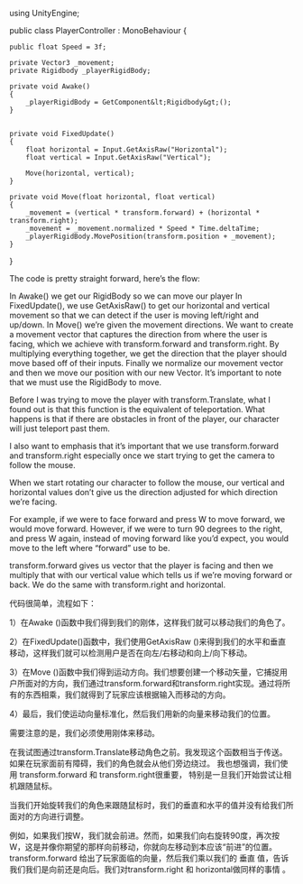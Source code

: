 using UnityEngine;

public class PlayerController : MonoBehaviour {

    public float Speed = 3f;

    private Vector3 _movement;
    private Rigidbody _playerRigidBody;

    private void Awake()
    {
        _playerRigidBody = GetComponent&lt;Rigidbody&gt;();
    }
    

    private void FixedUpdate()
    {
        float horizontal = Input.GetAxisRaw("Horizontal");
        float vertical = Input.GetAxisRaw("Vertical");

        Move(horizontal, vertical);
    }

    private void Move(float horizontal, float vertical)
    {
        _movement = (vertical * transform.forward) + (horizontal * transform.right);
        _movement = _movement.normalized * Speed * Time.deltaTime;
        _playerRigidBody.MovePosition(transform.position + _movement);
    }
}


The code is pretty straight forward, here’s the flow:

In Awake() we get our RigidBody so we can move our player
In FixedUpdate(), we use GetAxisRaw() to get our horizontal and vertical movement so that we can detect if the user is moving left/right and up/down.
In Move() we’re given the movement directions. We want to create a movement vector that captures the direction from where the user is facing, which we achieve with transform.forward and transform.right. By multiplying everything together, we get the direction that the player should move based off of their inputs.
Finally we normalize our movement vector and then we move our position with our new Vector.
It’s important to note that we must use the RigidBody to move.

Before I was trying to move the player with transform.Translate, what I found out is that this function is the equivalent of teleportation. What happens is that if there are obstacles in front of the player, our character will just teleport past them.

I also want to emphasis that it’s important that we use transform.forward and transform.right especially once we start trying to get the camera to follow the mouse.

When we start rotating our character to follow the mouse, our vertical and horizontal values don’t give us the direction adjusted for which direction we’re facing.

For example, if we were to face forward and press W to move forward, we would move forward. However, if we were to turn 90 degrees to the right, and press W again, instead of moving forward like you’d expect, you would move to the left where “forward” use to be.

transform.forward gives us vector that the player is facing and then we multiply that with our vertical value which tells us if we’re moving forward or back. We do the same with transform.right and horizontal.


代码很简单，流程如下：

1）在Awake ()函数中我们得到我们的刚体，这样我们就可以移动我们的角色了。

2）在FixedUpdate()函数中，我们使用GetAxisRaw ()来得到我们的水平和垂直移动，这样我们就可以检测用户是否在向左/右移动和向上/向下移动。

3）在Move ()函数中我们得到运动方向。我们想要创建一个移动矢量，它捕捉用户所面对的方向，我们通过transform.forward和transform.right实现。通过将所有的东西相乘，我们就得到了玩家应该根据输入而移动的方向。

4）最后，我们使运动向量标准化，然后我们用新的向量来移动我们的位置。

需要注意的是，我们必须使用刚体来移动。

在我试图通过transform.Translate移动角色之前。我发现这个函数相当于传送。如果在玩家面前有障碍，我们的角色就会从他们旁边绕过。
我也想强调，我们使用  transform.forward  和  transform.right很重要，  特别是一旦我们开始尝试让相机跟随鼠标。

当我们开始旋转我们的角色来跟随鼠标时，我们的垂直和水平的值并没有给我们所面对的方向进行调整。

例如，如果我们按W，我们就会前进。然而，如果我们向右旋转90度，再次按W，这是并像你期望的那样向前移动，你就向左移动到本应该“前进”的位置。
transform.forward  给出了玩家面临的向量，然后我们乘以我们的  垂直  值，告诉我们我们是向前还是向后。我们对transform.right 和  horizontal做同样的事情  。
